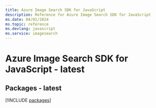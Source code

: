 ```yaml
---
title: Azure Image Search SDK for JavaScript
description: Reference for Azure Image Search SDK for JavaScript
ms.date: 04/01/2024
ms.topic: reference
ms.devlang: javascript
ms.service: imagesearch
---
```

# Azure Image Search SDK for JavaScript - latest
## Packages - latest
[!INCLUDE [packages](image-search-index.md)]